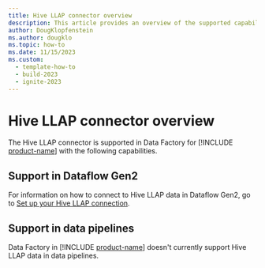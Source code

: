 ```yaml
---
title: Hive LLAP connector overview
description: This article provides an overview of the supported capabilities of the Hive LLAP connector.
author: DougKlopfenstein
ms.author: dougklo
ms.topic: how-to
ms.date: 11/15/2023
ms.custom:
  - template-how-to
  - build-2023
  - ignite-2023
---
```


# Hive LLAP connector overview

The Hive LLAP connector is supported in Data Factory for [!INCLUDE [product-name](../includes/product-name.md)] with the following capabilities.


## Support in Dataflow Gen2

For information on how to connect to Hive LLAP data in Dataflow Gen2, go to [Set up your Hive LLAP connection](connector-hive-llap.md).

## Support in data pipelines

Data Factory in [!INCLUDE [product-name](../includes/product-name.md)] doesn't currently support Hive LLAP data in data pipelines.

